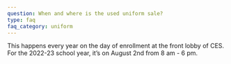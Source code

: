 ```yaml
---
question: When and where is the used uniform sale?
type: faq
faq_category: uniform
---
```

This happens every year on the day of enrollment at the front lobby of CES. For the 2022-23 school year, it’s on August 2nd from 8 am - 6 pm.